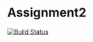 # Assignment2
[![Build Status](https://travis-ci.com/FedeWade/Assignment2.svg?branch=master)](https://travis-ci.com/FedeWade/Assignment2)
